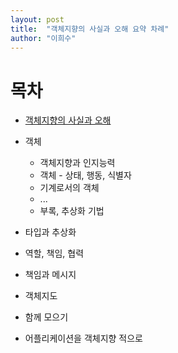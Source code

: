 ```yaml
---
layout: post
title:  "객체지향의 사실과 오해 요약 차례"
author: "이희수"
---
```


# 목차

* [객체지향의 사실과 오해](https://hs-glenn-lee.github.io/2019-08-30/oop-mis-fact)

* 객체
    * 객체지향과 인지능력
    * 객체 - 상태, 행동, 식별자
    * 기계로서의 객체
    * ...
    * 부록, 추상화 기법

* 타입과 추상화

* 역할, 책임, 협력

* 책임과 메시지

* 객체지도

* 함께 모으기

* 어플리케이션을 객체지향 적으로


